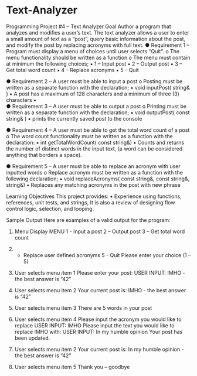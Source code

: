 # Text-Analyzer

Programming Project #4 – Text Analyzer
Goal
Author a program that analyzes and modifies a user’s text. The text analyzer allows a user to enter a small amount of text as a “post”, query basic information about the post, and modify the post by replacing acronyms with full text.
●	Requirement 1 – Program must display a menu of choices until user selects “Quit”.
o	The menu functionality should be written as a function
o	The menu must contain at minimum the following choices;
▪	1 – Input post
▪	2 – Output post
▪	3 – Get total word count
▪	4 – Replace acronyms
▪	5 – Quit

●	Requirement 2 – A user must be able to input a post
o	Posting must be written as a separate function with the declaration;
▪	void inputPost( string& )
▪	A post has a maximum of 128 characters and a minimum of three (3) characters 
▪	
●	Requirement 3 – A user must be able to output a post
o	Printing must be written as a separate function with the declaration;
▪	void outputPost( const string& )
▪	prints the currently saved post to the console

●	 Requirement 4 – A user must be able to get the total word count of a post
o	The word count functionality must be written as a function with the declaration:
▪	int getTotalWordCount( const string&)
▪	Counts and returns the number of distinct words in the input text, (a word can be considered anything that borders a space).

●	Requirement 5 – A user must be able to replace an acronym with user inputted words
o	Replace acronym must be written as a function with the following declaration;
▪	void replaceAcronyms( const string&, const string&, string&)
▪	Replaces any matching acronyms in the post with new phrase


Learning Objectives
This project provides: • Experience using functions, references, unit tests, and strings, It is also a review of designing flow control logic, selection, and looping. 

Sample Output
Here are examples of a valid output for the program:
1.	Menu Display
MENU
1 - Input a post
2 – Output post
3 – Get total word count
4. - Replace user defined acronyms
5 - Quit
Please enter your choice (1 – 5)  
2.	User selects menu item 1
Please enter your post: 
USER INPUT: IMHO - the best answer is “42”
3.	User selects menu item 2
		Your current post is: 
IMHO - the best answer is “42”
4.	User selects menu item 3
There are 5 words in your post
5.	User selects menu item 4
Please input the acronym you would like to replace
USER INPUT: IMHO
Please input the text you would like to replace IMHO with: 
USER INPUT: In my humble opinion
	Your post has been updated.

6.	User selects menu item 2
		Your current post is: 
In my humble opinion - the best answer is “42”
7.	User selects menu item 5
Thank you – goodbye
